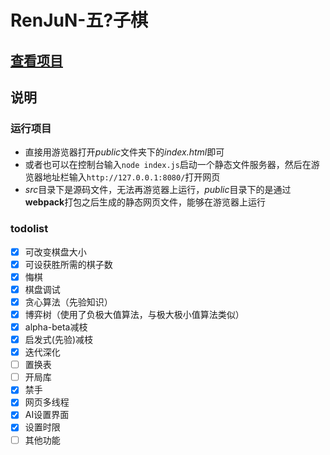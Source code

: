 # RenJuN-五?子棋

## [查看项目](https://brainburster.github.io/RenJu_N/public "五子棋项目")  

## 说明

### 运行项目

- 直接用游览器打开*public*文件夹下的*index.html*即可
- 或者也可以在控制台输入`node index.js`启动一个静态文件服务器，然后在游览器地址栏输入`http://127.0.0.1:8080/`打开网页
- *src*目录下是源码文件，无法再游览器上运行，*public*目录下的是通过**webpack**打包之后生成的静态网页文件，能够在游览器上运行

### todolist

- [x] 可改变棋盘大小
- [x] 可设获胜所需的棋子数
- [x] 悔棋
- [x] 棋盘调试
- [x] 贪心算法（先验知识）
- [x] 博弈树（使用了负极大值算法，与极大极小值算法类似）
- [x] alpha-beta减枝
- [x] 启发式(先验)减枝
- [x] 迭代深化
- [ ] 置换表
- [ ] 开局库
- [x] 禁手
- [X] 网页多线程
- [X] AI设置界面
- [x] 设置时限
- [ ] 其他功能
